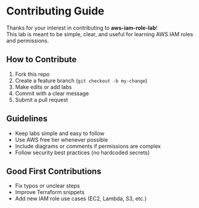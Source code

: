 # Contributing Guide

Thanks for your interest in contributing to **aws-iam-role-lab**!  
This lab is meant to be simple, clear, and useful for learning AWS IAM roles and permissions.

## How to Contribute
1. Fork this repo
2. Create a feature branch (`git checkout -b my-change`)
3. Make edits or add labs
4. Commit with a clear message
5. Submit a pull request

## Guidelines
- Keep labs simple and easy to follow  
- Use AWS free tier whenever possible  
- Include diagrams or comments if permissions are complex  
- Follow security best practices (no hardcoded secrets)  

## Good First Contributions
- Fix typos or unclear steps  
- Improve Terraform snippets  
- Add new IAM role use cases (EC2, Lambda, S3, etc.)  
